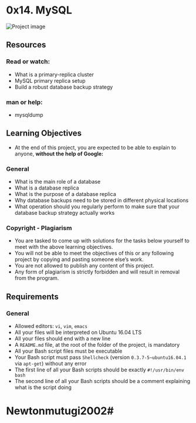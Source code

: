 # 0x14. MySQL
![Project image](https://s3.amazonaws.com/intranet-projects-files/holbertonschool-sysadmin_devops/280/KkrkDHT.png)

## Resources
### Read or watch:
* What is a primary-replica cluster
* MySQL primary replica setup
* Build a robust database backup strategy

### man or help:
* mysqldump
## Learning Objectives
* At the end of this project, you are expected to be able to explain to anyone, **without the help of Google:**

### General
* What is the main role of a database
* What is a database replica
* What is the purpose of a database replica
* Why database backups need to be stored in different physical locations
* What operation should you regularly perform to make sure that your database backup strategy actually works

### Copyright - Plagiarism
* You are tasked to come up with solutions for the tasks below yourself to meet with the above learning objectives.
* You will not be able to meet the objectives of this or any following project by copying and pasting someone else’s work.
* You are not allowed to publish any content of this project.
* Any form of plagiarism is strictly forbidden and will result in removal from the program.

## Requirements
### General
* Allowed editors: `vi`, `vim`, `emacs`
* All your files will be interpreted on Ubuntu 16.04 LTS
* All your files should end with a new line
* A `README.md` file, at the root of the folder of the project, is mandatory
* All your Bash script files must be executable
* Your Bash script must pass `Shellcheck` (version `0.3.7-5~ubuntu16.04.1` via `apt-get`) without any error
* The first line of all your Bash scripts should be exactly `#!/usr/bin/env bash`
* The second line of all your Bash scripts should be a comment explaining what is the script doing

# Newtonmutugi2002#
